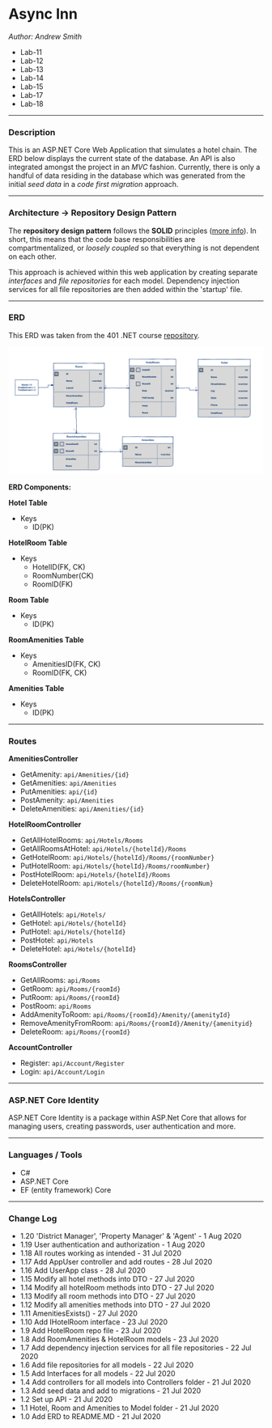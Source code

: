 # Async Inn

*Author: Andrew Smith*

- Lab-11
- Lab-12
- Lab-13
- Lab-14
- Lab-15
- Lab-17
- Lab-18 

---

### Description 

This is an ASP.NET Core Web Application that simulates a hotel chain. The ERD below displays
the current state of the database. An API is also integrated amongst the project in an *MVC*
fashion. Currently, there is only a handful of data residing in the database which was 
generated from the initial *seed data* in a *code first migration* approach.

---

### Architecture -> Repository Design Pattern

The **repository design pattern** follows the **SOLID** principles 
([more info](https://www.telerik.com/blogs/30-days-of-tdd-day-five-make-your-code-solid)). In short, this
means that the code base responsibilities are compartmentalized, or *loosely coupled* so that everything
is not dependent on each other. 

This approach is achieved within this web application by creating separate *interfaces* and *file repositories* for each
model. Dependency injection services for all file repositories are then added within the 'startup' file.

---

### ERD

This ERD was taken from the 401 .NET course [repository](https://github.com/codefellows/seattle-dotnet-401d11).


![ERD](Assets/ERD.png)


**ERD Components:**

**Hotel Table**
- Keys
  - ID(PK)

**HotelRoom Table**
- Keys
  - HotelID(FK, CK)
  - RoomNumber(CK)
  - RoomID(FK)

**Room Table**
- Keys
  - ID(PK)

**RoomAmenities Table**
- Keys
  - AmenitiesID(FK, CK)
  - RoomID(FK, CK)

**Amenities Table**
- Keys
  - ID(PK)

---

### Routes 

**AmenitiesController**
- GetAmenity: `api/Amenities/{id}`
- GetAmenities: `api/Amenities`
- PutAmenities: `api/{id}`
- PostAmenity: `api/Amenities`
- DeleteAmenities: `api/Amenities/{id}`

**HotelRoomController**
- GetAllHotelRooms: `api/Hotels/Rooms`
- GetAllRoomsAtHotel: `api/Hotels/{hotelId}/Rooms`
- GetHotelRoom: `api/Hotels/{hotelId}/Rooms/{roomNumber}`
- PutHotelRoom: `api/Hotels/{hotelId}/Rooms/roomNumber}`
- PostHotelRoom: `api/Hotels/{hotelId}/Rooms`
- DeleteHotelRoom: `api/Hotels/{hotelId}/Rooms/{roomNum}`

**HotelsController**
- GetAllHotels: `api/Hotels/`
- GetHotel: `api/Hotels/{hotelId}`
- PutHotel: `api/Hotels/{hotelId}`
- PostHotel: `api/Hotels`
- DeleteHotel: `api/Hotels/{hotelId}`

**RoomsController**
- GetAllRooms: `api/Rooms`
- GetRoom: `api/Rooms/{roomId}`
- PutRoom: `api/Rooms/{roomId}`
- PostRoom: `api/Rooms`
- AddAmenityToRoom: `api/Rooms/{roomId}/Amenity/{amenityId}`
- RemoveAmenityFromRoom: `api/Rooms/{roomId}/Amenity/{amenityid}`
- DeleteRoom: `api/Rooms/{roomId}`

**AccountController**
- Register: `api/Account/Register`
- Login: `api/Account/Login`

---

### ASP.NET Core Identity

ASP.NET Core Identity is a package within ASP.Net Core that allows for managing users, 
creating passwords, user authentication and more.

---

### Languages / Tools

- C#
- ASP.NET Core
- EF (entity framework) Core

---

### Change Log

- 1.20 'District Manager', 'Property Manager' & 'Agent' - 1 Aug 2020
- 1.19 User authentication and authorization - 1 Aug 2020
- 1.18 All routes working as intended - 31 Jul 2020
- 1.17 Add AppUser controller and add routes - 28 Jul 2020
- 1.16 Add UserApp class - 28 Jul 2020
- 1.15 Modify all hotel methods into DTO - 27 Jul 2020
- 1.14 Modify all hotelRoom methods into DTO - 27 Jul 2020
- 1.13 Modify all room methods into DTO - 27 Jul 2020
- 1.12 Modify all amenities methods into DTO - 27 Jul 2020
- 1.11 AmenitiesExists() - 27 Jul 2020
- 1.10 Add IHotelRoom interface - 23 Jul 2020
- 1.9 Add HotelRoom repo file - 23 Jul 2020
- 1.8 Add RoomAmenities & HotelRoom models - 23 Jul 2020
- 1.7 Add dependency injection services for all file repositories - 22 Jul 2020
- 1.6 Add file repositories for all models - 22 Jul 2020
- 1.5 Add Interfaces for all models - 22 Jul 2020
- 1.4 Add controllers for all models into Controllers folder - 21 Jul 2020
- 1.3 Add seed data and add to migrations - 21 Jul 2020
- 1.2 Set up API - 21 Jul 2020
- 1.1 Hotel, Room and Amenities to Model folder - 21 Jul 2020
- 1.0 Add ERD to README.MD - 21 Jul 2020
    

